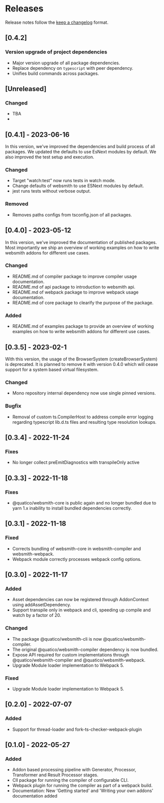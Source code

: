 <!--
 ---------------------------------------------------------------------------------------------
   Copyright (c) Quatico Solutions AG. All rights reserved.
   Licensed under the MIT License. See LICENSE in the project root for license information.
 ---------------------------------------------------------------------------------------------
-->
<!-- markdownlint-disable MD024 -->

# Releases

Release notes follow the [keep a changelog](https://keepachangelog.com/en/1.0.0/) format.

## [0.4.2]

### Version upgrade of project dependencies

- Major version upgrade of all package dependencies.
- Replace dependency on `typescript` with peer dependency.
- Unifies build commands across packages.

## [Unreleased]

### Changed

- TBA
-

## [0.4.1] - 2023-06-16

In this version, we've improved the dependencies and build process of all packages. We updated the defaults to use EsNext modules by default. We also improved the test setup and execution.

### Changed

- Target "watch:test" now runs tests in watch mode.
- Change defaults of websmith to use ESNext modules by default.
- jest runs tests without verbose output.

### Removed

- Removes paths configs from tsconfig.json of all packages.

## [0.4.0] - 2023-05-12

In this version, we've improved the documentation of published packages. Most importantly we ship an overview of working examples on how to write websmith addons for different use cases.

### Changed

- README.md of compiler package to improve compiler usage documentation.
- README.md of api package to introduction to websmith api.
- README.md of webpack package to improve webpack usage documentation.
- README.md of core package to clearify the purpose of the package.

### Added

- README.md of examples package to provide an overview of working examples on how to write websmith addons for different use cases.

## [0.3.5] - 2023-02-1

With this version, the usage of the BrowserSystem (createBrowserSystem) is deprecated. It is planned to remove it with version 0.4.0 which will cease support for a system based virtual filesystem.

### Changed

- Mono repository internal dependency now use single pinned versions.

### Bugfix

- Removal of custom ts.CompilerHost to address compile error logging regarding typescript lib.d.ts files and resulting type resolution lookups.

## [0.3.4] - 2022-11-24

### Fixes

- No longer collect preEmitDiagnostics with transpileOnly active

## [0.3.3] - 2022-11-18

### Fixes

- @quatico/websmith-core is public again and no longer bundled due to yarn 1.x inability to install bundled dependencies correctly.

## [0.3.1] - 2022-11-18

### Fixed

- Corrects bundling of websmith-core in websmith-compiler and websmith-webpack.
- Webpack module correctly processes webpack config options.

## [0.3.0] - 2022-11-17

### Added

- Asset dependencies can now be registered through AddonContext using addAssetDependency.
- Support transpile only in webpack and cli, speeding up compile and watch by a factor of 20.

### Changed

- The package @quatico/websmith-cli is now @quatico/websmith-compiler.
- The original @quatico/websmith-compiler dependency is now bundled.
- Expose API required for custom implementations through @quatico/websmith-compiler and @quatico/websmith-webpack.
- Upgrade Module loader implementation to Webpack 5.

### Fixed

- Upgrade Module loader implementation to Webpack 5.

## [0.2.0] - 2022-07-07

### Added

- Support for thread-loader and fork-ts-checker-webpack-plugin

## [0.1.0] - 2022-05-27

### Added

- Addon based processing pipeline with Generator, Processor, Transformer and Result Processor stages.
- ClI package for running the compiler of configurable CLI.
- Webpack plugin for running the compiler as part of a webpack build.
- Documentation: New 'Getting started' and 'Writing your own addons' documentation added
